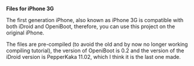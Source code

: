 <p><b>Files for iPhone 3G</b></p>

The first generation iPhone, also known as iPhone 3G is compatible with both iDroid and OpeniBoot, therefore, you can use this project on the original iPhone.

The files are pre-compiled (to avoid the old and by now no longer working compiling tutorial), the version of OpeniBoot is 0.2 and the version of the iDroid version is PepperKaka 11.02, which I think it is the last one made.

